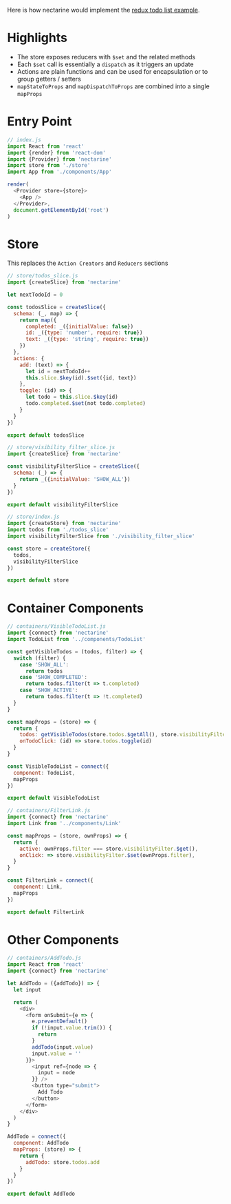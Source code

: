 Here is how nectarine would implement the
[redux todo list example](http://redux.js.org/docs/basics/ExampleTodoList.html).

# Highlights

* The store exposes reducers with `$set` and the related methods
* Each `$set` call is essentially a `dispatch` as it triggers an update
* Actions are plain functions and can be used for encapsulation or to group getters / setters
* `mapStateToProps` and `mapDispatchToProps` are combined into a single `mapProps`

# Entry Point

```js
// index.js
import React from 'react'
import {render} from 'react-dom'
import {Provider} from 'nectarine'
import store from './store'
import App from './components/App'

render(
  <Provider store={store}>
    <App />
  </Provider>,
  document.getElementById('root')
)
```

# Store

This replaces the `Action Creators` and `Reducers` sections

```js
// store/todos_slice.js
import {createSlice} from 'nectarine'

let nextTodoId = 0

const todosSlice = createSlice({
  schema: (_, map) => {
    return map({
      completed: _({initialValue: false})
      id: _({type: 'number', require: true})
      text: _({type: 'string', require: true})
    })
  },
  actions: {
    add: (text) => {
      let id = nextTodoId++
      this.slice.$key(id).$set({id, text})
    },
    toggle: (id) => {
      let todo = this.slice.$key(id)
      todo.completed.$set(not todo.completed)
    }
  }
})

export default todosSlice
```

```js
// store/visibility_filter_slice.js
import {createSlice} from 'nectarine'

const visibilityFilterSlice = createSlice({
  schema: (_) => {
    return _({initialValue: 'SHOW_ALL'})
  }
})

export default visibilityFilterSlice
```

```js
// store/index.js
import {createStore} from 'nectarine'
import todos from './todos_slice'
import visibilityFilterSlice from './visibility_filter_slice'

const store = createStore({
  todos,
  visibilityFilterSlice
})

export default store
```

# Container Components

```js
// containers/VisibleTodoList.js
import {connect} from 'nectarine'
import TodoList from '../components/TodoList'

const getVisibleTodos = (todos, filter) => {
  switch (filter) {
    case 'SHOW_ALL':
      return todos
    case 'SHOW_COMPLETED':
      return todos.filter(t => t.completed)
    case 'SHOW_ACTIVE':
      return todos.filter(t => !t.completed)
  }
}

const mapProps = (store) => {
  return {
    todos: getVisibleTodos(store.todos.$getAll(), store.visibilityFilter.$get()),
    onTodoClick: (id) => store.todos.toggle(id)
  }
}

const VisibleTodoList = connect({
  component: TodoList,
  mapProps
})

export default VisibleTodoList
```

```js
// containers/FilterLink.js
import {connect} from 'nectarine'
import Link from '../components/Link'

const mapProps = (store, ownProps) => {
  return {
    active: ownProps.filter === store.visibilityFilter.$get(),
    onClick: => store.visibilityFilter.$set(ownProps.filter),
  }
}

const FilterLink = connect({
  component: Link,
  mapProps
})

export default FilterLink
```

# Other Components

```js
// containers/AddTodo.js
import React from 'react'
import {connect} from 'nectarine'

let AddTodo = ({addTodo}) => {
  let input

  return (
    <div>
      <form onSubmit={e => {
        e.preventDefault()
        if (!input.value.trim()) {
          return
        }
        addTodo(input.value)
        input.value = ''
      }}>
        <input ref={node => {
          input = node
        }} />
        <button type="submit">
          Add Todo
        </button>
      </form>
    </div>
  )
}

AddTodo = connect({
  component: AddTodo
  mapProps: (store) => {
    return {
      addTodo: store.todos.add
    }
  }
})

export default AddTodo
```
